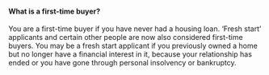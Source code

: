 ####  What is a first-time buyer?

You are a first-time buyer if you have never had a housing loan. ‘Fresh start’
applicants and certain other people are now also considered first-time buyers.
You may be a fresh start applicant if you previously owned a home but no
longer have a financial interest in it, because your relationship has ended or
you have gone through personal insolvency or bankruptcy.
